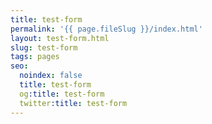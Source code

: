 ```yaml
---
title: test-form
permalink: '{{ page.fileSlug }}/index.html'
layout: test-form.html
slug: test-form
tags: pages
seo:
  noindex: false
  title: test-form
  og:title: test-form
  twitter:title: test-form
---
```



